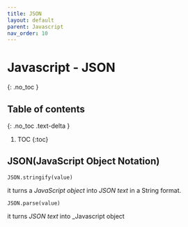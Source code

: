 ```yaml
---
title: JSON
layout: default
parent: Javascript
nav_order: 10
---
```


# Javascript - JSON
{: .no_toc }

## Table of contents
{: .no_toc .text-delta }

1. TOC
{:toc}

## **JSON(JavaScript Object Notation)** 


```
JSON.stringify(value) 
```

it turns a _JavaScript object_ into _JSON text_ in a String format.


```
JSON.parse(value)
```

it turns _JSON text_ into _Javascript object
